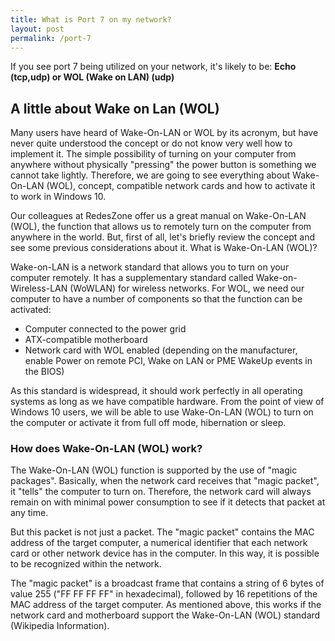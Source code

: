 ```yaml
---
title: What is Port 7 on my network?
layout: post
permalink: /port-7
---
```


If you see port 7 being utilized on your network, it's likely to be: **Echo (tcp,udp) or WOL (Wake on LAN) (udp)**

## A little about Wake on Lan (WOL)

Many users have heard of Wake-On-LAN or WOL by its acronym, but have never quite understood the concept or do not know very well how to implement it. The simple possibility of turning on your computer from anywhere without physically "pressing" the power button is something we cannot take lightly. Therefore, we are going to see everything about Wake-On-LAN (WOL), concept, compatible network cards and how to activate it to work in Windows 10.

Our colleagues at RedesZone offer us a great manual on Wake-On-LAN (WOL), the function that allows us to remotely turn on the computer from anywhere in the world. But, first of all, let's briefly review the concept and see some previous considerations about it.
What is Wake-On-LAN (WOL)?

Wake-on-LAN is a network standard that allows you to turn on your computer remotely. It has a supplementary standard called Wake-on-Wireless-LAN (WoWLAN) for wireless networks. For WOL, we need our computer to have a number of components so that the function can be activated:

- Computer connected to the power grid
- ATX-compatible motherboard
- Network card with WOL enabled (depending on the manufacturer, enable Power on remote PCI, Wake on LAN or PME WakeUp events in the BIOS)

As this standard is widespread, it should work perfectly in all operating systems as long as we have compatible hardware. From the point of view of Windows 10 users, we will be able to use Wake-On-LAN (WOL) to turn on the computer or activate it from full off mode, hibernation or sleep.

### How does Wake-On-LAN (WOL) work?

The Wake-On-LAN (WOL) function is supported by the use of "magic packages". Basically, when the network card receives that "magic packet", it "tells" the computer to turn on. Therefore, the network card will always remain on with minimal power consumption to see if it detects that packet at any time.

But this packet is not just a packet. The "magic packet" contains the MAC address of the target computer, a numerical identifier that each network card or other network device has in the computer. In this way, it is possible to be recognized within the network.

The "magic packet" is a broadcast frame that contains a string of 6 bytes of value 255 ("FF FF FF FF" in hexadecimal), followed by 16 repetitions of the MAC address of the target computer. As mentioned above, this works if the network card and motherboard support the Wake-On-LAN (WOL) standard (Wikipedia Information).
